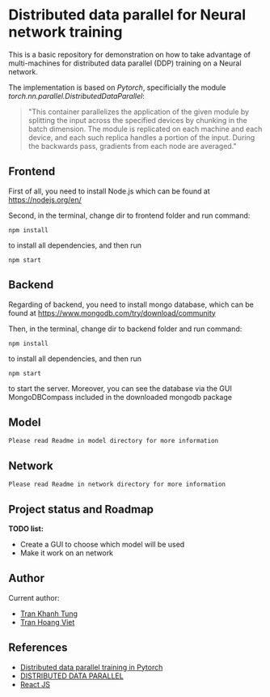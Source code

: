 # Distributed data parallel for Neural network training

This is a basic repository for demonstration on how to take advantage of multi-machines for distributed data parallel (DDP) training on a Neural network.

The implementation is based on *Pytorch*, specificially the module *torch.nn.parallel.DistributedDataParallel*: 
>"This container parallelizes the application of the given module by splitting the input across the specified devices by chunking in the batch dimension. The module is replicated on each machine and each device, and each such replica handles a portion of the input. During the backwards pass, gradients from each node are averaged."



## Frontend
First of all, you need to install Node.js which can be found at https://nodejs.org/en/

Second, in the terminal, change dir to frontend folder and run command:
```
npm install
```
to install all dependencies, and then run
```
npm start
```

## Backend
Regarding of backend, you need to install mongo database, which can be found at https://www.mongodb.com/try/download/community

Then, in the terminal, change dir to backend folder and run command:
```
npm install
```
to install all dependencies, and then run
```
npm start
```
to start the server. Moreover, you can see the database via the GUI MongoDBCompass included in the downloaded mongodb package
## Model
```
Please read Readme in model directory for more information
```
## Network
```
Please read Readme in network directory for more information
```
## Project status and Roadmap
**TODO list:**
- Create a GUI to choose which model will be used
- Make it work on an network

## Author
Current author: 
- [Tran Khanh Tung](https://github.com/KhanhTungTran)
- [Tran Hoang Viet](https://github.com/HoangViet144)

## References
- [Distributed data parallel training in Pytorch](https://yangkky.github.io/2019/07/08/distributed-pytorch-tutorial.html)
- [DISTRIBUTED DATA PARALLEL](https://pytorch.org/docs/master/notes/ddp.html)
- [React JS](https://reactjs.org)
